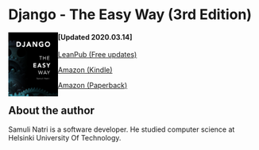 # Django - The Easy Way (3rd Edition)

<img align="left" width="100" src="data/images/cover.png">

<h4>[Updated 2020.03.14]</h4>

[LeanPub (Free updates)](https://leanpub.com/django-the-easy-way)

[Amazon (Kindle)](https://amzn.to/2RUzivh)

[Amazon (Paperback)](https://amzn.to/38CwCse)

## About the author

Samuli Natri is a software developer. He studied computer science at Helsinki University Of Technology.